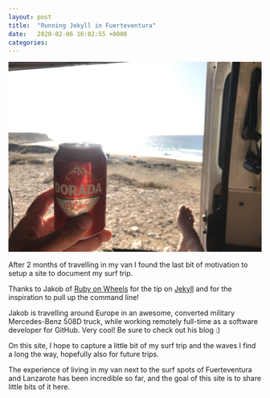 ```yaml
---
layout: post
title:  "Running Jekyll in Fuerteventura"
date:   2020-02-06 16:02:55 +0000
categories:
---
```


![After surf beer](/assets/267.jpg)

After 2 months of travelling in my van I found the last bit of motivation to setup a site to document my surf trip.

Thanks to Jakob of [Ruby on Wheels][ruby-on-wheels] for the tip on [Jekyll][jekyll] and for the inspiration to pull up the command line!

Jakob is travelling around Europe in an awesome, converted military Mercedes-Benz 508D truck, while working remotely full-time as a software developer for GitHub. Very cool! Be sure to check out his blog :)

On this site, I hope to capture a little bit of my surf trip and the waves I find a long the way, hopefully also for future trips.

The experience of living in my van next to the surf spots of Fuerteventura and Lanzarote has been incredible so far, and the goal of this site is to share little bits of it here.     


[jekyll]:https://jekyllrb.com/
[ruby-on-wheels]: https://ruby-on-wheels.github.io

